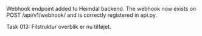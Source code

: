 Webhook endpoint added to Heimdal backend. The webhook now exists on POST /api/v1/webhook/ and is correctly registered in api.py.

Task 013: Filstruktur overblik er nu tilføjet.